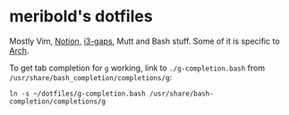 # meribold's dotfiles

Mostly Vim, [Notion][1], [i3-gaps][2], Mutt and Bash stuff.  Some of it is specific to
[Arch][3].

To get tab completion for `g` working, link to `./g-completion.bash` from
`/usr/share/bash_completion/completions/g`:

    ln -s ~/dotfiles/g-completion.bash /usr/share/bash-completion/completions/g

[1]: http://notion.sf.net/
[2]: https://github.com/Airblader/i3
[3]: https://www.archlinux.org/

<!-- vim: set tw=90 sts=-1 sw=4 et spell: -->
